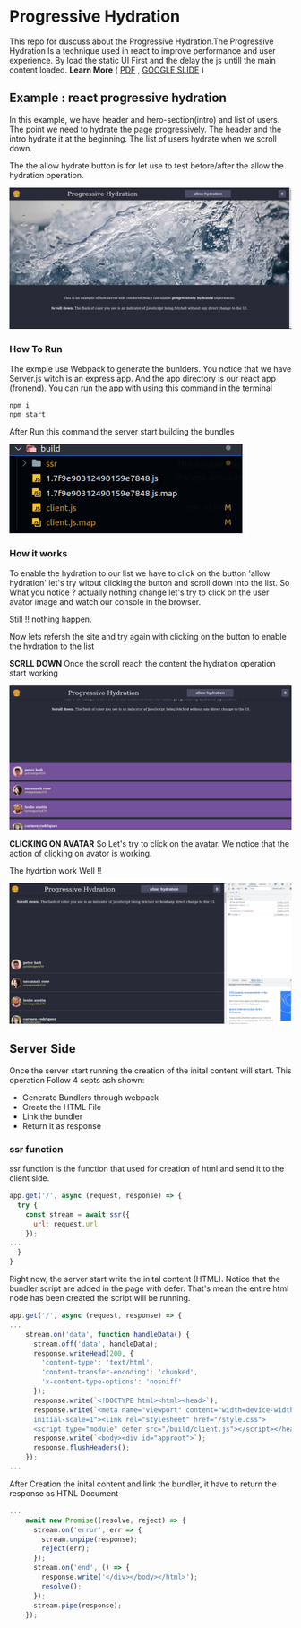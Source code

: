 # Progressive Hydration
This repo for duscuss about the Progressive Hydration.The Progressive Hydration Is a technique used in react to improve performance and user experience. By load the static UI First and the delay the js untill the main content loaded. **Learn More**  ( [PDF](https://github.com/AhmadEleiwa/ProgressiveHydration/blob/main/Progressive%20Hydration.pdf) , [GOOGLE SLIDE](https://docs.google.com/presentation/d/1FOeAmbPSOx_Jf8_dQxY4c3dWZ_C6eP-A_3g0t-mzSrw/edit#slide=id.gd1bf8d60a4_0_0) )



## Example : react progressive hydration 
In this example, we have header and hero-section(intro) and list of users. The point we need to 
hydrate the page progressively. The header and the intro hydrate it at the beginning. 
The list of users hydrate when we scroll down.

The the allow hydrate button is for let use to test before/after the allow the hydration operation.

<img src='assets/HomePage.png' alt='Home page screen shot'>

### How To Run
The exmple use Webpack to generate the bunlders. You notice that we have Server.js witch is an express 
app. And the app directory is our react app (fronend). You can run the app with using this command in the terminal 
```bash
npm i 
npm start 
```
<p>
After Run this command the server start building the bundles
</p>



<img src='assets/building.png'>

### How it works
To enable the hydration to our list we have to click on the button 'allow hydration'
let's try witout clicking the button and scroll down into the list. So What you notice ? actually nothing change let's try to click on the user avator image and watch our console in the browser.

Still !! nothing happen.

Now lets refersh the site and try again with clicking on the button to enable the hydration to the list

**SCRLL DOWN**
Once the scroll reach the content the hydration operation start working

<img src='assets/hydratiolist.png'>

**CLICKING ON AVATAR**
So Let's try to click on the avatar. We notice that the action of clicking on avator is working.

The hydrtion work Well !!

<img src='assets/clickingonhydrat.png'>

## Server Side
Once the server start running the creation of the inital content will start. This operation Follow 4 septs ash shown:
* Generate Bundlers through webpack 
* Create the HTML File
* Link the bundler
* Return it as response

### ssr function
ssr function is the function that used for creation of html and send it to the client side.

```js
app.get('/', async (request, response) => {
  try {
    const stream = await ssr({
      url: request.url
    });
...
  }
}
```
Right now, the server start write the inital content (HTML). Notice that the bundler script are added in the page with defer. That's mean the entire html node has been created the script will be running.
```js
app.get('/', async (request, response) => {
...
    stream.on('data', function handleData() {
      stream.off('data', handleData);
      response.writeHead(200, {
        'content-type': 'text/html',
        'content-transfer-encoding': 'chunked',
        'x-content-type-options': 'nosniff'
      });
      response.write(`<!DOCTYPE html><html><head>`);
      response.write(`<meta name="viewport" content="width=device-width, 
      initial-scale=1"><link rel="stylesheet" href="/style.css">
      <script type="module" defer src="/build/client.js"></script></head>`);
      response.write(`<body><div id="approot">`);
      response.flushHeaders();
    });
...
```
After Creation the inital content and link the bundler, it have to return the response as HTNL Document
```js
...
    await new Promise((resolve, reject) => {
      stream.on('error', err => {
        stream.unpipe(response);
        reject(err);
      });
      stream.on('end', () => {
        response.write('</div></body></html>');
        resolve();
      });
      stream.pipe(response);
    });
```
